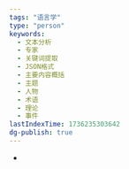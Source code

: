 ```yaml
---
tags: "语言学"
type: "person"
keywords:
  - 文本分析
  - 专家
  - 关键词提取
  - JSON格式
  - 主要内容概括
  - 主题
  - 人物
  - 术语
  - 理论
  - 事件
lastIndexTime: 1736235303642
dg-publish: true
---
```

-
